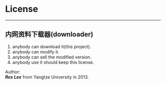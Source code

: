 # License #

----------

## 内网资料下载器(downloader) ##

1. anybody can download it(this project).
2. anybody can modify it.
3. anybody can sell the modified version.
4. anybody use it should keep this license.

Author:<br>
<i><b>Rex Lee</b></i> from Yangtze University in 2013.
